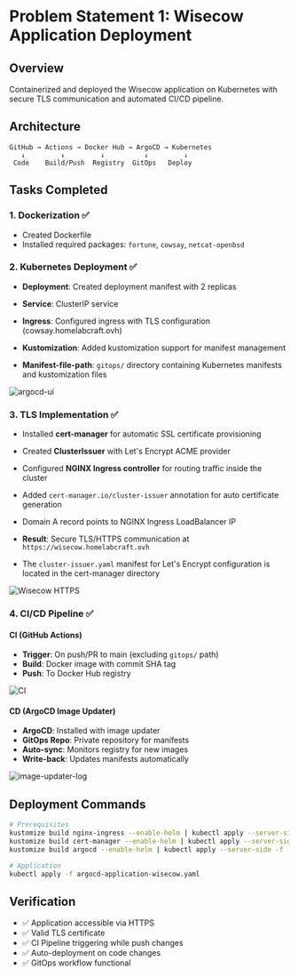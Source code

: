 # Problem Statement 1: Wisecow Application Deployment

## Overview
Containerized and deployed the Wisecow application on Kubernetes with secure TLS communication and automated CI/CD pipeline.

## Architecture

```
GitHub → Actions → Docker Hub → ArgoCD → Kubernetes
   ↓         ↓         ↓          ↓         ↓
 Code    Build/Push  Registry  GitOps   Deploy
```


## Tasks Completed

### 1. Dockerization ✅
- Created Dockerfile
- Installed required packages: `fortune`, `cowsay`, `netcat-openbsd`

### 2. Kubernetes Deployment ✅
- **Deployment**: Created deployment manifest with 2 replicas
- **Service**: ClusterIP service
- **Ingress**: Configured ingress with TLS configuration (cowsay.homelabcraft.ovh)
- **Kustomization**: Added kustomization support for manifest management

- **Manifest-file-path**: `gitops/` directory containing Kubernetes manifests and kustomization files


![argocd-ui](/assets/argocd-UI-wisecow.png)

### 3. TLS Implementation ✅
- Installed **cert-manager** for automatic SSL certificate provisioning
- Created **ClusterIssuer** with Let's Encrypt ACME provider
- Configured **NGINX Ingress controller** for routing traffic inside the cluster
- Added `cert-manager.io/cluster-issuer` annotation for auto certificate generation
- Domain A record points to NGINX Ingress LoadBalancer IP
- **Result**: Secure TLS/HTTPS communication at `https://wisecow.homelabcraft.ovh`

- The `cluster-issuer.yaml` manifest for Let's Encrypt configuration is located in the cert-manager directory

![Wisecow HTTPS](/assets/tls-and-output-ingress.png)


### 4. CI/CD Pipeline ✅

#### CI (GitHub Actions)
- **Trigger**: On push/PR to main (excluding `gitops/` path)
- **Build**: Docker image with commit SHA tag
- **Push**: To Docker Hub registry

![CI](/assets/CI.png)

#### CD (ArgoCD Image Updater)
- **ArgoCD**: Installed with image updater
- **GitOps Repo**: Private repository for manifests
- **Auto-sync**: Monitors registry for new images
- **Write-back**: Updates manifests automatically

![image-updater-log](/assets/argocd-image-updater-log.png)


## Deployment Commands

```bash
# Prerequisites
kustomize build nginx-ingress --enable-helm | kubectl apply --server-side -f -
kustomize build cert-manager --enable-helm | kubectl apply --server-side -f -
kustomize build argocd --enable-helm | kubectl apply --server-side -f - (configure PAT token first)

# Application
kubectl apply -f argocd-application-wisecow.yaml
```

## Verification
- ✅ Application accessible via HTTPS
- ✅ Valid TLS certificate
- ✅ CI Pipeline triggering while push changes 
- ✅ Auto-deployment on code changes
- ✅ GitOps workflow functional